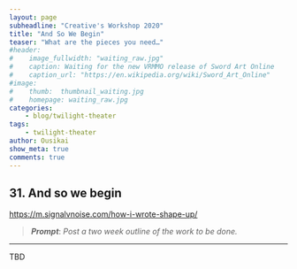 ```yaml
---
layout: page
subheadline: "Creative's Workshop 2020"
title: "And So We Begin"
teaser: "What are the pieces you need…"
#header:
#    image_fullwidth: "waiting_raw.jpg"
#    caption: Waiting for the new VRMMO release of Sword Art Online
#    caption_url: "https://en.wikipedia.org/wiki/Sword_Art_Online"
#image:
#    thumb:  thumbnail_waiting.jpg
#    homepage: waiting_raw.jpg
categories:
    - blog/twilight-theater
tags:
    - twilight-theater
author: Ousikai
show_meta: true
comments: true
---
```

## 31. And so we begin

https://m.signalvnoise.com/how-i-wrote-shape-up/

> ***Prompt***: *Post a two week outline of the work to be done.*

---

TBD